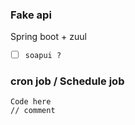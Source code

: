 
### Fake api

Spring boot + zuul

* [ ] `soapui ?`



### cron job / Schedule job


```
Code here
// comment
```